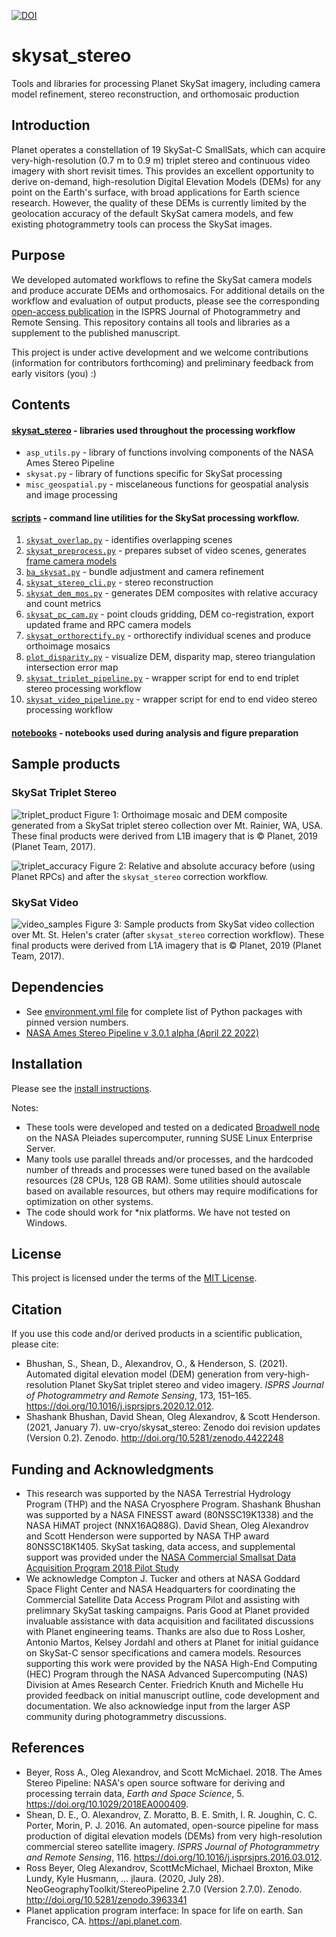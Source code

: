 [![DOI](https://zenodo.org/badge/DOI/10.5281/zenodo.4422248.svg)](https://doi.org/10.5281/zenodo.4422248)

# skysat_stereo
Tools and libraries for processing Planet SkySat imagery, including camera model refinement, stereo reconstruction, and orthomosaic production

## Introduction
Planet operates a constellation of 19 SkySat-C SmallSats, which can acquire very-high-resolution (0.7 m to 0.9 m) triplet stereo and continuous video imagery with short revisit times. This provides an excellent opportunity to derive on-demand, high-resolution Digital Elevation Models (DEMs) for any point on the Earth's surface, with broad applications for Earth science research. However, the quality of these DEMs is currently limited by the geolocation accuracy of the default SkySat camera models, and few existing photogrammetry tools can process the SkySat images.

## Purpose
We developed automated workflows to refine the SkySat camera models and produce accurate DEMs and orthomosaics. For additional details on the workflow and evaluation of output products, please see the corresponding [open-access publication](https://doi.org/10.1016/j.isprsjprs.2020.12.012) in the ISPRS Journal of Photogrammetry and Remote Sensing. This repository contains all tools and libraries as a supplement to the published manuscript. 

This project is under active development and we welcome contributions (information for contributors forthcoming) and preliminary feedback from early visitors (you) :)

## Contents
#### [skysat_stereo](/skysat_stereo) - libraries used throughout the processing workflow
- `asp_utils.py` - library of functions involving components of the NASA Ames Stereo Pipeline
- `skysat.py` - library of functions specific for SkySat processing
- `misc_geospatial.py` - miscelaneous functions for geospatial analysis and image processing

#### [scripts](/scripts/) - command line utilities for the SkySat processing workflow.
1. [`skysat_overlap.py`](/scripts/skysat_overlap.py) - identifies overlapping scenes
2. [`skysat_preprocess.py`](/scripts/skysat_preprocess.py) - prepares subset of video scenes, generates [frame camera models](/docs/sample_camera_models/)
3. [`ba_skysat.py`](/scripts/ba_skysat.py) - bundle adjustment and camera refinement
4. [`skysat_stereo_cli.py`](/scripts/skysat_stereo_cli.py) - stereo reconstruction
5. [`skysat_dem_mos.py`](/scripts/skysat_dem_mos.py) - generates DEM composites with relative accuracy and count metrics
6. [`skysat_pc_cam.py`](/scripts/skysat_pc_cam.py) - point clouds gridding, DEM co-registration, export updated frame and RPC camera models
7. [`skysat_orthorectify.py`](/scripts/skysat_orthorectify.py) - orthorectify individual scenes and produce orthoimage mosaics
8. [`plot_disparity.py`](/scripts/plot_disparity.py) - visualize DEM, disparity map, stereo triangulation intersection error map
9. [`skysat_triplet_pipeline.py`](/scripts/skysat_triplet_pipeline.py) - wrapper script for end to end triplet stereo processing workflow
10. [`skysat_video_pipeline.py`](/scripts/skysat_video_pipeline.py) - wrapper script for end to end video stereo processing workflow
#### [notebooks](/notebooks/) - notebooks used during analysis and figure preparation

## Sample products
### SkySat Triplet Stereo
![triplet_product](/docs/img/Figure3.jpg)
Figure 1: Orthoimage mosaic and DEM composite generated from a SkySat triplet stereo collection over Mt. Rainier, WA, USA. These final products were derived from L1B imagery that is &copy; Planet, 2019 (Planet Team, 2017).

![triplet_accuracy](/docs/img/Figure4.jpg)
Figure 2: Relative and absolute accuracy before (using Planet RPCs) and after the `skysat_stereo` correction workflow.

### SkySat Video
![video_samples](/docs/img/Figure5.jpg)
Figure 3: Sample products from SkySat video collection over Mt. St. Helen's crater (after `skysat_stereo` correction workflow). These final products were derived from L1A imagery that is &copy; Planet, 2019 (Planet Team, 2017).

## Dependencies
- See [environment.yml file](/environment.yml) for complete list of Python packages with pinned version numbers.
- [NASA Ames Stereo Pipeline v 3.0.1 alpha (April 22 2022)](https://stereopipeline.readthedocs.io/en/latest/)

## Installation
Please see the [install instructions](/docs/install_instructions.md).

Notes:
* These tools were developed and tested on a dedicated [Broadwell node](https://www.nas.nasa.gov/hecc/resources/pleiades.html) on the NASA Pleiades supercomputer, running SUSE Linux Enterprise Server. 
* Many tools use parallel threads and/or processes, and the hardcoded number of threads and processes were tuned based on the available resources (28 CPUs, 128 GB RAM).  Some utilities should autoscale based on available resources, but others may require modifications for optimization on other systems.
* The code should work for \*nix platforms. We have not tested on Windows. 

## License
This project is licensed under the terms of the [MIT License](./LICENSE).

## Citation
If you use this code and/or derived products in a scientific publication, please cite:
* Bhushan, S., Shean, D., Alexandrov, O., & Henderson, S. (2021). Automated digital elevation model (DEM) generation from very-high-resolution Planet SkySat triplet stereo and video imagery. *ISPRS Journal of Photogrammetry and Remote Sensing*, 173, 151–165. https://doi.org/10.1016/j.isprsjprs.2020.12.012.
* Shashank Bhushan, David Shean, Oleg Alexandrov, & Scott Henderson. (2021, January 7). uw-cryo/skysat_stereo: Zenodo doi revision updates (Version 0.2). Zenodo. http://doi.org/10.5281/zenodo.4422248

## Funding and Acknowledgments
* This research was supported by the NASA Terrestrial Hydrology Program (THP) and the NASA Cryosphere Program. Shashank Bhushan was supported by a NASA FINESST award (80NSSC19K1338) and the NASA HiMAT project (NNX16AQ88G). David Shean, Oleg Alexandrov and Scott Henderson were supported by NASA THP award 80NSSC18K1405. SkySat tasking, data access, and supplemental support was provided under the [NASA Commercial Smallsat Data Acquisition Program 2018 Pilot Study](https://sit.earthdata.nasa.gov/about/small-satellite-commercial-data-buy-program)
* We acknowledge Compton J. Tucker and others at NASA Goddard Space Flight Center and NASA Headquarters for coordinating the Commercial Satellite Data Access Program Pilot and assisting with prelimnary SkySat tasking campaigns. Paris Good at Planet provided invaluable assistance with data acquisition and facilitated discussions with Planet engineering teams. Thanks are also due to Ross Losher, Antonio Martos, Kelsey Jordahl and others at Planet for initial guidance on SkySat-C sensor specifications and camera models. Resources supporting this work were provided by the NASA High-End Computing (HEC) Program through the NASA Advanced Supercomputing (NAS) Division at Ames Research Center. Friedrich Knuth and Michelle Hu provided feedback on initial manuscript outline, code development and documentation. We also acknowledge input from the larger ASP community during photogrammetry discussions.

## References
* Beyer, Ross A., Oleg Alexandrov, and Scott McMichael. 2018. The Ames Stereo Pipeline: NASA's open source software for deriving and processing terrain data, *Earth and Space Science*, 5. https://doi.org/10.1029/2018EA000409.
* Shean, D. E., O. Alexandrov, Z. Moratto, B. E. Smith, I. R. Joughin, C. C. Porter, Morin, P. J. 2016. An automated, open-source pipeline for mass production of digital elevation models (DEMs) from very high-resolution commercial stereo satellite imagery. *ISPRS Journal of Photogrammetry and Remote Sensing*, 116. https://doi.org/10.1016/j.isprsjprs.2016.03.012.
* Ross Beyer, Oleg Alexandrov, ScottMcMichael, Michael Broxton, Mike Lundy, Kyle Husmann, … jlaura. (2020, July 28). NeoGeographyToolkit/StereoPipeline 2.7.0 (Version 2.7.0). Zenodo. http://doi.org/10.5281/zenodo.3963341
* Planet application program interface:  In space for life on earth. San Francisco, CA. https://api.planet.com.
